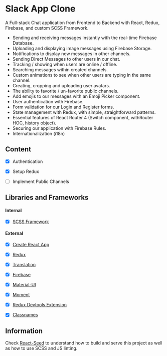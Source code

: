 # Slack App Clone
A Full-stack Chat application from Frontend to Backend with React, Redux, Firebase, and custom SCSS Framework.
- Sending and receiving messages instantly with the real-time Firebase Database.
- Uploading and displaying image messages using Firebase Storage.
- Notifications to display new messages in other channels.
- Sending Direct Messages to other users in our chat.
- Tracking / showing when users are online / offline.
- Searching messages within created channels.
- Custom animations to see when other users are typing in the same channel.
- Creating, cropping and uploading user avatars.
- The ability to favorite / un-favorite public channels.
- Add emojis to our messages with an Emoji Picker component.
- User authentication with Firebase.
- Form validation for our Login and Register forms.
- State management with Redux, with simple, straightforward patterns.
- Essential features of React Router 4 (Switch component, withRouter HOC, history object).
- Securing our application with Firebase Rules.
- Internationalization (i18n)


## Content
- [X] Authentication
- [X] Setup Redux
- [ ] Implement Public Channels


## Libraries and Frameworks
#### Internal
- [X] [SCSS Framework](https://github.com/imransilvake/SCSS-Framework)

#### External 
- [X] [Create React App](https://github.com/facebook/create-react-app)
- [X] [Redux](https://redux.js.org/)
- [X] [Translation](https://github.com/i18next/react-i18next)
- [X] [Firebase](https://firebase.google.com/)
- [X] [Material-UI](https://material-ui.com/)
- [X] [Moment](https://momentjs.com/)
- [X] [Redux Devtools Extension](https://github.com/zalmoxisus/redux-devtools-extension)
- [X] [Classnames](https://github.com/JedWatson/classnames)


## Information
Check [React-Seed](https://github.com/imransilvake/React-Seed) to understand how to build and serve this project as well as how to use SCSS and JS linting.
